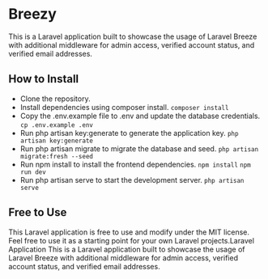 # Breezy
This is a Laravel application built to showcase the usage of Laravel Breeze with additional middleware for admin access, verified account status, and verified email addresses.

## How to Install
- Clone the repository.
- Install dependencies using composer install.
  ```composer install```
- Copy the .env.example file to .env and update the database credentials.
  ```cp .env.example .env```
- Run php artisan key:generate to generate the application key.
  ```php artisan key:generate```
- Run php artisan migrate to migrate the database and seed.
  ```php artisan migrate:fresh --seed```
- Run npm install to install the frontend dependencies.
  ```npm install```
  ```npm run dev```
- Run php artisan serve to start the development server.
  ```php artisan serve```
## Free to Use
This Laravel application is free to use and modify under the MIT license. Feel free to use it as a starting point for your own Laravel projects.Laravel Application
This is a Laravel application built to showcase the usage of Laravel Breeze with additional middleware for admin access, verified account status, and verified email addresses.
